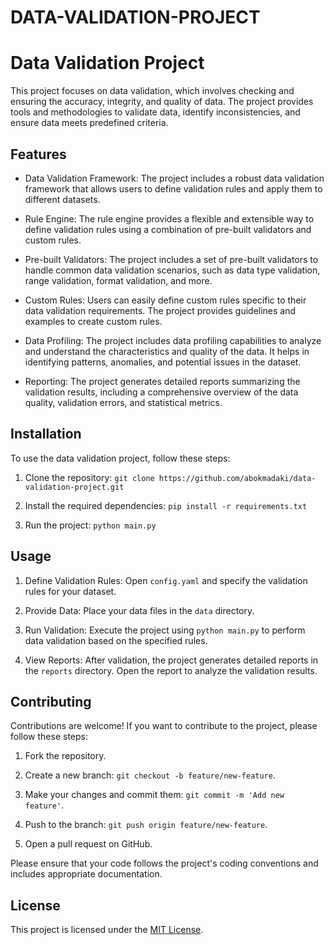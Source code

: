 # DATA-VALIDATION-PROJECT

# Data Validation Project

This project focuses on data validation, which involves checking and ensuring the accuracy, integrity, and quality of data. The project provides tools and methodologies to validate data, identify inconsistencies, and ensure data meets predefined criteria.

## Features

- Data Validation Framework: The project includes a robust data validation framework that allows users to define validation rules and apply them to different datasets.

- Rule Engine: The rule engine provides a flexible and extensible way to define validation rules using a combination of pre-built validators and custom rules.

- Pre-built Validators: The project includes a set of pre-built validators to handle common data validation scenarios, such as data type validation, range validation, format validation, and more.

- Custom Rules: Users can easily define custom rules specific to their data validation requirements. The project provides guidelines and examples to create custom rules.

- Data Profiling: The project includes data profiling capabilities to analyze and understand the characteristics and quality of the data. It helps in identifying patterns, anomalies, and potential issues in the dataset.

- Reporting: The project generates detailed reports summarizing the validation results, including a comprehensive overview of the data quality, validation errors, and statistical metrics.

## Installation

To use the data validation project, follow these steps:

1. Clone the repository: `git clone https://github.com/abokmadaki/data-validation-project.git`

2. Install the required dependencies: `pip install -r requirements.txt`

3. Run the project: `python main.py`

## Usage

1. Define Validation Rules: Open `config.yaml` and specify the validation rules for your dataset.

2. Provide Data: Place your data files in the `data` directory.

3. Run Validation: Execute the project using `python main.py` to perform data validation based on the specified rules.

4. View Reports: After validation, the project generates detailed reports in the `reports` directory. Open the report to analyze the validation results.

## Contributing

Contributions are welcome! If you want to contribute to the project, please follow these steps:

1. Fork the repository.

2. Create a new branch: `git checkout -b feature/new-feature`.

3. Make your changes and commit them: `git commit -m 'Add new feature'`.

4. Push to the branch: `git push origin feature/new-feature`.

5. Open a pull request on GitHub.

Please ensure that your code follows the project's coding conventions and includes appropriate documentation.

## License

This project is licensed under the [MIT License](LICENSE).

